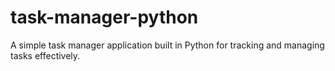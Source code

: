 # task-manager-python
A simple task manager application built in Python for tracking and managing tasks effectively.
